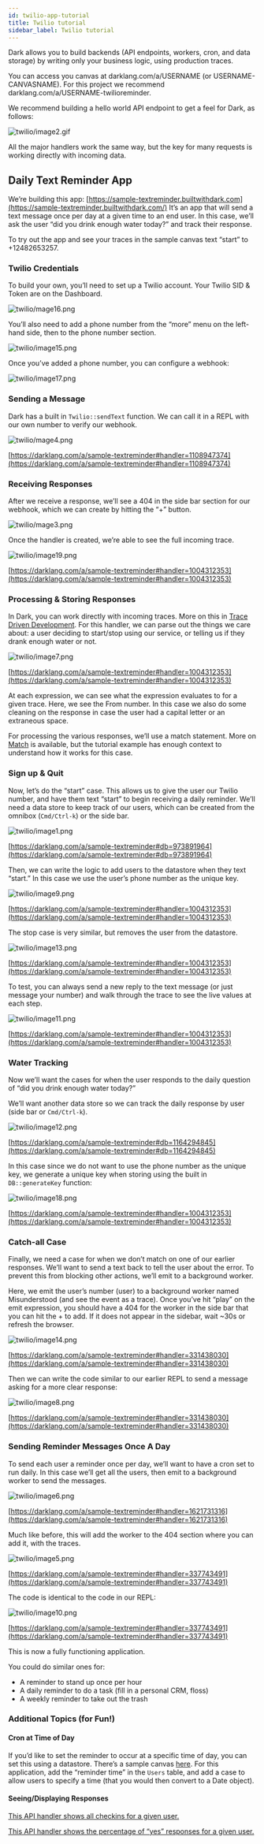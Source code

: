 ```yaml
---
id: twilio-app-tutorial
title: Twilio tutorial
sidebar_label: Twilio tutorial
---
```


Dark allows you to build backends (API endpoints, workers, cron, and data
storage) by writing only your business logic, using production traces.

You can access you canvas at darklang.com/a/USERNAME (or USERNAME-CANVASNAME).
For this project we recommend darklang.com/a/USERNAME-twilioreminder.

We recommend building a hello world API endpoint to get a feel for Dark, as
follows:

![twilio/image2.gif](/img/tutorials/twilio/image2.gif)

All the major handlers work the same way, but the key for many requests is
working directly with incoming data.

## Daily Text Reminder App

We’re building this app:
[https://sample-textreminder.builtwithdark.com](https://sample-textreminder.builtwithdark.com/)
It’s an app that will send a text message once per day at a given time to an end
user. In this case, we’ll ask the user “did you drink enough water today?” and
track their response.

To try out the app and see your traces in the sample canvas text “start” to
+12482653257.

### Twilio Credentials

To build your own, you’ll need to set up a Twilio account. Your Twilio SID &
Token are on the Dashboard.

![twilio/mage16.png](/img/tutorials/twilio/image16.png)

You’ll also need to add a phone number from the “more” menu on the left-hand
side, then to the phone number section.

![twilio/image15.png](/img/tutorials/twilio/image15.png)

Once you’ve added a phone number, you can configure a webhook:

![twilio/image17.png](/img/tutorials/twilio/image17.png)

### Sending a Message

Dark has a built in `Twilio::sendText` function. We can call it in a REPL with
our own number to verify our webhook.

![twilio/mage4.png](/img/tutorials/twilio/image4.png)

[https://darklang.com/a/sample-textreminder#handler=1108947374](https://darklang.com/a/sample-textreminder#handler=1108947374)

### Receiving Responses

After we receive a response, we’ll see a 404 in the side bar section for our
webhook, which we can create by hitting the “+” button.

![twilio/mage3.png](/img/tutorials/twilio/image3.png)

Once the handler is created, we’re able to see the full incoming trace.

![twilio/image19.png](/img/tutorials/twilio/image19.png)

[https://darklang.com/a/sample-textreminder#handler=1004312353](https://darklang.com/a/sample-textreminder#handler=1004312353)

### Processing & Storing Responses

In Dark, you can work directly with incoming traces. More on this in
[Trace Driven Development](trace-driven-development.md). For this handler, we
can parse out the things we care about: a user deciding to start/stop using our
service, or telling us if they drank enough water or not.

![twilio/image7.png](/img/tutorials/twilio/image7.png)

[https://darklang.com/a/sample-textreminder#handler=1004312353](https://darklang.com/a/sample-textreminder#handler=1004312353)

At each expression, we can see what the expression evaluates to for a given
trace. Here, we see the From number. In this case we also do some cleaning on
the response in case the user had a capital letter or an extraneous space.

For processing the various responses, we’ll use a match statement. More on
[Match](functional-aspects.md#match) is available, but the tutorial example has
enough context to understand how it works for this case.

### Sign up & Quit

Now, let’s do the “start” case. This allows us to give the user our Twilio
number, and have them text “start” to begin receiving a daily reminder. We’ll
need a data store to keep track of our users, which can be created from the
omnibox (`Cmd/Ctrl-k`) or the side bar.

![twilio/image1.png](/img/tutorials/twilio/image1.png)

[https://darklang.com/a/sample-textreminder#db=973891964](https://darklang.com/a/sample-textreminder#db=973891964)

Then, we can write the logic to add users to the datastore when they text
“start.” In this case we use the user’s phone number as the unique key.

![twilio/image9.png](/img/tutorials/twilio/image9.png)

[https://darklang.com/a/sample-textreminder#handler=1004312353](https://darklang.com/a/sample-textreminder#handler=1004312353)

The stop case is very similar, but removes the user from the datastore.

![twilio/image13.png](/img/tutorials/twilio/image13.png)

[https://darklang.com/a/sample-textreminder#handler=1004312353](https://darklang.com/a/sample-textreminder#handler=1004312353)

To test, you can always send a new reply to the text message (or just message
your number) and walk through the trace to see the live values at each step.

![twilio/image11.png](/img/tutorials/twilio/image11.png)

[https://darklang.com/a/sample-textreminder#handler=1004312353](https://darklang.com/a/sample-textreminder#handler=1004312353)

### Water Tracking

Now we’ll want the cases for when the user responds to the daily question of
“did you drink enough water today?”

We’ll want another data store so we can track the daily response by user (side
bar or `Cmd/Ctrl-k`).

![twilio/image12.png](/img/tutorials/twilio/image12.png)

[https://darklang.com/a/sample-textreminder#db=1164294845](https://darklang.com/a/sample-textreminder#db=1164294845)

In this case since we do not want to use the phone number as the unique key, we
generate a unique key when storing using the built in `DB::generateKey`
function:

![twilio/image18.png](/img/tutorials/twilio/image18.png)

[https://darklang.com/a/sample-textreminder#handler=1004312353](https://darklang.com/a/sample-textreminder#handler=1004312353)

### Catch-all Case

Finally, we need a case for when we don’t match on one of our earlier responses.
We’ll want to send a text back to tell the user about the error. To prevent this
from blocking other actions, we’ll emit to a background worker.

Here, we emit the user’s number (user) to a background worker named
Misunderstood (and see the event as a trace). Once you’ve hit “play” on the emit
expression, you should have a 404 for the worker in the side bar that you can
hit the + to add. If it does not appear in the sidebar, wait \~30s or refresh
the browser.

![twilio/image14.png](/img/tutorials/twilio/image14.png)

[https://darklang.com/a/sample-textreminder#handler=331438030](https://darklang.com/a/sample-textreminder#handler=331438030)

Then we can write the code similar to our earlier REPL to send a message asking
for a more clear response:

![twilio/image8.png](/img/tutorials/twilio/image8.png)

[https://darklang.com/a/sample-textreminder#handler=331438030](https://darklang.com/a/sample-textreminder#handler=331438030)

### Sending Reminder Messages Once A Day

To send each user a reminder once per day, we’ll want to have a cron set to run
daily. In this case we’ll get all the users, then emit to a background worker to
send the messages.

![twilio/image6.png](/img/tutorials/twilio/image6.png)

[https://darklang.com/a/sample-textreminder#handler=1621731316](https://darklang.com/a/sample-textreminder#handler=1621731316)

Much like before, this will add the worker to the 404 section where you can add
it, with the traces.

![twilio/image5.png](/img/tutorials/twilio/image5.png)

[https://darklang.com/a/sample-textreminder#handler=337743491](https://darklang.com/a/sample-textreminder#handler=337743491)

The code is identical to the code in our REPL:

![twilio/image10.png](/img/tutorials/twilio/image10.png)

[https://darklang.com/a/sample-textreminder#handler=337743491](https://darklang.com/a/sample-textreminder#handler=337743491)

This is now a fully functioning application.

You could do similar ones for:

- A reminder to stand up once per hour
- A daily reminder to do a task (fill in a personal CRM, floss)
- A weekly reminder to take out the trash

### Additional Topics (for Fun!)

#### Cron at Time of Day

If you’d like to set the reminder to occur at a specific time of day, you can
set this using a datastore. There’s a sample canvas
[here](https://darklang.com/a/sample-setcrontorunatspecifictime). For this
application, add the “reminder time” in the `Users` table, and add a case to
allow users to specify a time (that you would then convert to a Date object).

#### Seeing/Displaying Responses

[This API handler shows all checkins for a given user.](https://darklang.com/a/sample-textreminder#handler=911581692)

[This API handler shows the percentage of “yes” responses for a given user.](https://darklang.com/a/sample-textreminder#handler=400638438)
